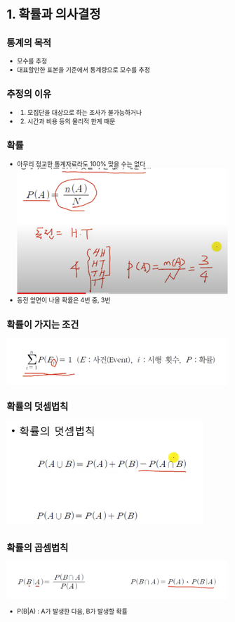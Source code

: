 # 1. 확률과 의사결정

## 통계의 목적
- 모수를 추정
- 대표할만한 표본을 기준에서 통계량으로 모수를 추정

## 추정의 이유
- 1. 모집단을 대상으로 하는 조사가 불가능하거나
- 2. 시간과 비용 등의 물리적 한계 때문

## 확률
- 아무리 정교한 통계자료라도 100% 맞을 수는 없다
![](./01.png)
- 동전 앞면이 나올 확률은 4번 중, 3번 

## 확률이 가지는 조건
![](./02.png)

## 확률의 덧셈법칙
![](./03.png)

## 확률의 곱셈법칙
![](./04.png)
- P(B|A) : A가 발생한 다음, B가 발생할 확률
